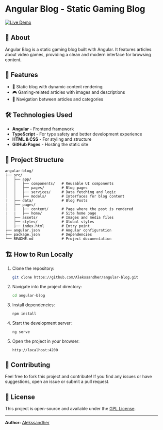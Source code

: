 
# Angular Blog - Static Gaming Blog

[![Live Demo](https://img.shields.io/badge/Live-Demo-blue)](https://alekssandher.github.io/angular-blog/)

## 📖 About
Angular Blog is a static gaming blog built with Angular. It features articles about video games, providing a clean and modern interface for browsing content.

## 🚀 Features
- 📜 Static blog with dynamic content rendering
- 🎮 Gaming-related articles with images and descriptions
- 🔗 Navigation between articles and categories

## 🛠️ Technologies Used
- **Angular** - Frontend framework
- **TypeScript** - For type safety and better development experience
- **HTML & CSS** - For styling and structure
- **GitHub Pages** - Hosting the static site

## 📂 Project Structure
```
angular-blog/
├── src/
│   ├── app/
│   │   ├── components/   # Reusable UI components
│   │   ├── pages/        # Blog pages
│   │   ├── services/     # Data fetching and logic
│   │   ├── models/       # Interfaces for blog content
|   ├── data/             # Blog Posts
|   ├── pages/
|   |   ├── content/      # Page where the post is rendered
|   |   ├── home/         # Site home page 
│   ├── assets/           # Images and media files
│   ├── styles/           # Global styles
│   ├── index.html        # Entry point
├── angular.json          # Angular configuration
├── package.json          # Dependencies
└── README.md             # Project documentation
```

## 🏗️ How to Run Locally
1. Clone the repository:
   ```sh
   git clone https://github.com/Alekssandher/angular-blog.git
   ```
2. Navigate into the project directory:
   ```sh
   cd angular-blog
   ```
3. Install dependencies:
   ```sh
   npm install
   ```
4. Start the development server:
   ```sh
   ng serve
   ```
5. Open the project in your browser:
   ```
   http://localhost:4200
   ```

## 📌 Contributing
Feel free to fork this project and contribute! If you find any issues or have suggestions, open an issue or submit a pull request.

## 📜 License
This project is open-source and available under the [GPL License](LICENSE).

---
**Author:** [Alekssandher](https://github.com/Alekssandher)

